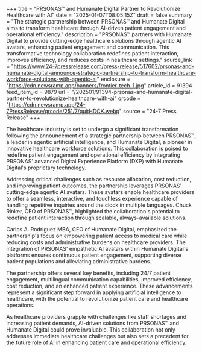 +++
title = "PRSONAS™ and Humanate Digital Partner to Revolutionize Healthcare with AI"
date = "2025-01-07T08:05:15Z"
draft = false
summary = "The strategic partnership between PRSONAS™ and Humanate Digital aims to transform healthcare through AI-driven patient engagement and operational efficiency."
description = "PRSONAS™ partners with Humanate Digital to provide cutting-edge healthcare solutions through agentic AI avatars, enhancing patient engagement and communication. This transformative technology collaboration redefines patient interaction, improves efficiency, and reduces costs in healthcare settings."
source_link = "https://www.24-7pressrelease.com/press-release/517602/prsonas-and-humanate-digital-announce-strategic-partnership-to-transform-healthcare-workforce-solutions-with-agentic-ai"
enclosure = "https://cdn.newsramp.app/banners/frontier-tech-1.jpg"
article_id = 91394
feed_item_id = 9879
url = "/202501/91394-prsonas-and-humanate-digital-partner-to-revolutionize-healthcare-with-ai"
qrcode = "https://cdn.newsramp.app/24-7PressRelease/qrcode/251/7/quitHDCK.webp"
source = "24-7 Press Release"
+++

<p>The healthcare industry is set to undergo a significant transformation following the announcement of a strategic partnership between PRSONAS™, a leader in agentic artificial intelligence, and Humanate Digital, a pioneer in innovative healthcare workforce solutions. This collaboration is poised to redefine patient engagement and operational efficiency by integrating PRSONAS' advanced Digital Experience Platform (DXP) with Humanate Digital's proprietary technology.</p><p>Addressing critical challenges such as resource allocation, cost reduction, and improving patient outcomes, the partnership leverages PRSONAS' cutting-edge agentic AI avatars. These avatars enable healthcare providers to offer a seamless, interactive, and touchless experience capable of handling repetitive inquiries around the clock in multiple languages. Chuck Rinker, CEO of PRSONAS™, highlighted the collaboration's potential to redefine patient interaction through scalable, always-available solutions.</p><p>Carlos A. Rodriguez MBA, CEO of Humanate Digital, emphasized the partnership's focus on empowering patient access to medical care while reducing costs and administrative burdens on healthcare providers. The integration of PRSONAS' empathetic AI avatars within Humanate Digital's platforms ensures continuous patient engagement, supporting diverse patient populations and alleviating administrative burdens.</p><p>The partnership offers several key benefits, including 24/7 patient engagement, multilingual communication capabilities, improved efficiency, cost reduction, and an enhanced patient experience. These advancements represent a significant step forward in applying artificial intelligence to healthcare, with the potential to revolutionize patient care and healthcare operations.</p><p>As healthcare providers grapple with challenges like staff shortages and increasing patient demands, AI-driven solutions from PRSONAS™ and Humanate Digital could prove invaluable. This collaboration not only addresses immediate healthcare challenges but also sets a precedent for the future role of AI in enhancing patient care and operational efficiency.</p>